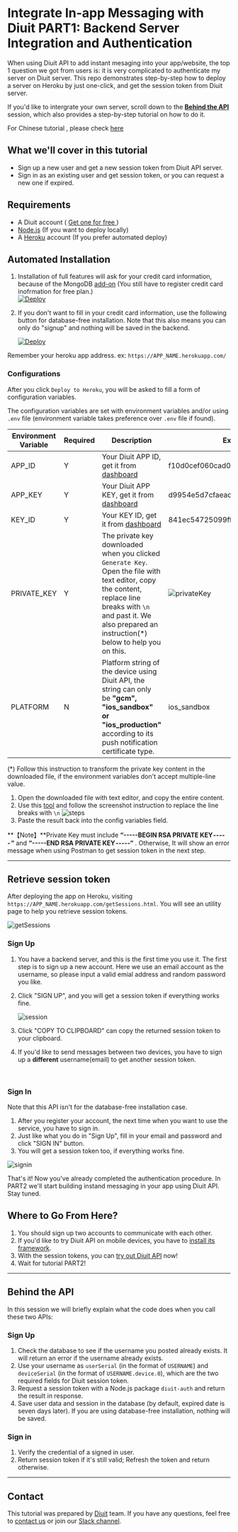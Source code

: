 # Integrate In-app Messaging with Diuit PART1: Backend Server Integration and Authentication

When using Diuit API to add instant mesaging into your app/website, the top 1 question we got from users is: it is very complicated to authenticate my server on Diuit server. This repo demonstrates step-by-step how to deploy a server on Heroku by just one-click, and get the session token from Diuit server. 

If you'd like to intergrate your own server, scroll down to the [**Behind the API**](#behind-the-api) session, which also provides a step-by-step tutorial on how to do it.



For Chinese tutorial , please check [here](https://github.com/Diuit/DUChatServerDemo/blob/master/README_TW.md)

## What we'll cover in this tutorial

* Sign up a new user and get a new session token from Diuit API server.
* Sign in as an existing user and get session token, or you can request a new one if expired.

## Requirements

* A Diuit account ( [Get one for free ](https://developer.diuit.com/))
* [Node.js](http://nodejs.org/) (If you want to deploy locally)
* A [Heroku](https://www.heroku.com/) account (If you prefer automated deploy)

## Automated Installation

1. Installation of full features will ask for your credit card information, because of the MongoDB [add-on](https://elements.heroku.com/addons/mongolab) (You still have to register credit card inofrmation for free plan.)  
    [![Deploy](https://www.herokucdn.com/deploy/button.svg)](https://heroku.com/deploy)

2. If you don't want to fill in your credit card information, use the following button for database-free installation. Note that this also means you can only do "signup" and nothing will be saved in the backend.

   [![Deploy](https://www.herokucdn.com/deploy/button.svg)](https://heroku.com/deploy?template=https://github.com/Diuit/DUChatServerDemo/tree/noDatabase)



Remember your heroku app address. ex: `https://APP_NAME.herokuapp.com/`

### Configurations

After you click `Deploy to Heroku`, you will be asked to fill a form of configuration variables.

The configuration variables are set with environment variables and/or using `.env` file (environment variable takes preference over `.env` file if found).



| Environment Variable | Required | Description                              | Example                                  |
| -------------------- | -------- | ---------------------------------------- | ---------------------------------------- |
| APP_ID               | Y        | Your Diuit APP ID, get it from [dashboard](https://developer.diuit.com/dashboard) | f10d0cef060cad00798a215943b8a99a         |
| APP_KEY              | Y        | Your Diuit APP KEY, get it from [dashboard](https://developer.diuit.com/dashboard) | d9954e5d7cfaeac96b8296654b118a6f         |
| KEY_ID               | Y        | Your KEY ID, get it from [dashboard](https://developer.diuit.com/dashboard) | 841ec54725099ff1c04f67c3f0971314         |
| PRIVATE_KEY          | Y        | The private key downloaded when you clicked `Generate Key`. Open the file with text editor, copy the content, replace line breaks with `\n` and past it. We also prepared an instruction(*) below to help you on this. | ![privateKey](http://i.imgur.com/vt7FFah.png) |
| PLATFORM             | N        | Platform string of the device using Diuit API, the string can only be **"gcm", "ios_sandbox" or "ios_production"** according to its push notification certificate type. | ios_sandbox                              |



(*) Follow this instruction to transform the private key content in the downloaded file, if the environment variables don't accept multiple-line value.

1. Open the downloaded file with text editor, and copy the entire content.
2. Use this [tool](http://www.gillmeister-software.com/online-tools/text/remove-line-breaks.aspx) and follow the screenshot instruction to replace the line breaks with `\n`
   ![steps](http://api.diuit.com/images/replace_steps.png)
3. Paste the result back into the config variables field.


**【Note】**Private Key must include  **“-----BEGIN RSA PRIVATE KEY ----- “**  and  **“-----END RSA PRIVATE KEY -----“** . Otherwise, It will show an error message when using Postman to get session token in the next step.



---

## Retrieve session token

After deploying the app on Heroku, visiting `https://APP_NAME.herokuapp.com/getSessions.html`. You will see an utility page to help you retrieve session tokens.

![getSessions](http://i.imgur.com/XKtE0JA.png)

### Sign Up

1. You have a backend server, and this is the first time you use it. The first step is to sign up a new account. Here we use an email account as the username, so please input a valid emial address and random password you like.

2. Click "SIGN UP", and you will get a session token if everything works fine.

   ![session](http://i.imgur.com/IbmGzhm.png)

3. Click "COPY TO CLIPBOARD" can copy the returned session token to your clipboard.

4. If you'd like to send messages between two devices, you have to sign up a **different** username(email) to get another session token.

   ​

### Sign In

Note that this API isn't for the database-free installation case.

1.  After you register your account, the next time when you want to use the service, you have to sign in.
2.  Just like what you do in "Sign Up", fill in your email and password and click "SIGN IN" button.
3.  You will get a session token too, if everything works fine.


![signin](http://i.imgur.com/W9R6Bh8.png)




That's it! Now you've already completed the authentication procedure. In PART2 we'll start building instand messaging in your app using Diuit API. Stay tuned.

## Where to Go From Here?

1. You should sign up two accounts to communicate with each other.
2. If you'd like to try Diuit API on mobile devices, you have to [install its framework](http://api.diuit.com/doc/en/guideline.html#getting-started).
3. With the session tokens, you can [try out Diuit API](http://api.diuit.com/doc/en/guideline.html#real-time-communication) now!
4. Wait for tutorial PART2!






___

## Behind the API

In this session we will briefly explain what the code does when you call these two APIs:

### Sign Up

1. Check the database to see if the username you posted already exists. It will return an error if the username already exists.
2. Use your username as `userSerial` (in the format of `USERNAME`) and `deviceSerial` (in the format of `USERNAME.device.0`), which are the two required fields for Diuit session token.
3. Request a session token with a Node.js package `diuit-auth` and return the result in response.
4. Save user data and session in the database (by default, expired date is seven days later). If you are using database-free installation, nothing will be saved.



### Sign in

1. Verify the credential of a signed in user.
2. Return session token if it's still valid; Refresh the token and return otherwise.


---

## Contact

This tutorial was prepared by [Diuit](http://api.diuit.com/) team. If you have any questions, feel free to [contact us](support@diuit.com) or join our [Slack channel](http://slack.diuit.com/).